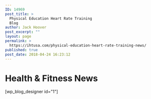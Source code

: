 ```yaml
---
ID: 14969
post_title: >
  Physical Education Heart Rate Training
  Blog
author: Jack Hoover
post_excerpt: ""
layout: page
permalink: >
  https://ihtusa.com/physical-education-heart-rate-training-news/
published: true
post_date: 2018-04-24 16:23:12
---
```

<h1>Health &amp; Fitness News</h1>
[wp_blog_designer id="1"]